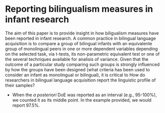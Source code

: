 # Reporting bilingualism measures in infant research
The aim of this paper is to provide insight in how biligualism measures have been reported in infant research. A common practice in bilingual language acquisition is to compare a group of bilingual infants with an equivalente group of monolingual peers in one or more dependent variables depending on the selected task, via t-tests, its non-parametric equivalent test or one of the several techniques available for analisis of variance. Given that the outcome of a particular study comparing such groups is strongly influenced by how the groups have been designed (what criteria has been used to consider an infant as monolingual or bilingual), it is critical to 
How do researchers in bilingual language acquisition report the linguistic profile of their samples?

* When the *a posteriori* DoE was reported as an interval (e.g., 95-100%), we counted it as its middle point. In the example provided, we would report 97.5%.
